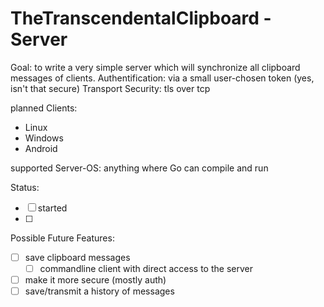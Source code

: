 # TheTranscendentalClipboard - Server

Goal: to write a very simple server which will 
synchronize all clipboard messages of clients.
Authentification: via a small user-chosen token (yes, isn't that secure)
Transport Security: tls over tcp

planned Clients: 
- Linux
- Windows 
- Android

supported Server-OS: anything where Go can compile and run

Status:
- [ ] started
- [ ] 



Possible Future Features:
- [ ] save clipboard messages
    - [ ] commandline client with direct access to the server
- [ ] make it more secure (mostly auth)
- [ ] save/transmit a history of messages
